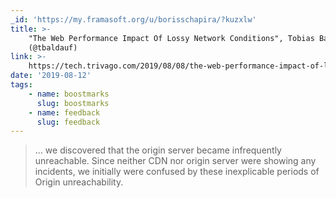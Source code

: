 ```yaml
---
_id: 'https://my.framasoft.org/u/borisschapira/?kuzxlw'
title: >-
    "The Web Performance Impact Of Lossy Network Conditions", Tobias Baldauf
    (@tbaldauf)
link: >-
    https://tech.trivago.com/2019/08/08/the-web-performance-impact-of-lossy-network-conditions/
date: '2019-08-12'
tags:
    - name: boostmarks
      slug: boostmarks
    - name: feedback
      slug: feedback
---
```


<div class="markdown"><blockquote>
<p>… we discovered that the origin server became infrequently unreachable. Since neither CDN nor origin server were showing any incidents, we initially were confused by these inexplicable periods of Origin unreachability.
</p>
</blockquote></div>
